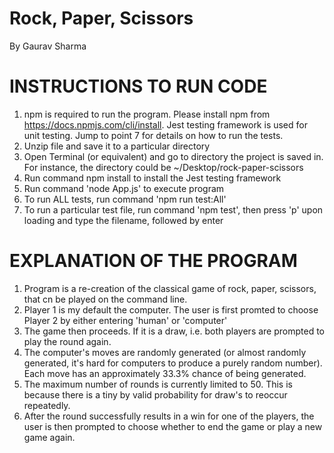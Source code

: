 # Rock, Paper, Scissors

By Gaurav Sharma

# INSTRUCTIONS TO RUN CODE

1. npm is required to run the program. Please install npm from https://docs.npmjs.com/cli/install. Jest testing framework is used for unit testing. Jump to point 7 for details on how to run the tests.
2. Unzip file and save it to a particular directory
3. Open Terminal (or equivalent) and go to directory the project is saved in. For instance, the directory could be ~/Desktop/rock-paper-scissors
4. Run command npm install to install the Jest testing framework
5. Run command 'node App.js' to execute program
6. To run ALL tests, run command 'npm run test:All'
7. To run a particular test file, run command 'npm test', then press 'p' upon loading and type the filename, followed by enter

# EXPLANATION OF THE PROGRAM

1. Program is a re-creation of the classical game of rock, paper, scissors, that cn be played on the command line.
2. Player 1 is my default the computer. The user is first promted to choose Player 2 by either entering 'human' or 'computer'
3. The game then proceeds. If it is a draw, i.e. both players are prompted to play the round again.
4. The computer's moves are randomly generated (or almost randomly generated, it's hard for computers to produce a purely random number). Each move has an approximately 33.3% chance of being generated.
5. The maximum number of rounds is currently limited to 50. This is because there is a tiny by valid probability for draw's to reoccur repeatedly.
6. After the round successfully results in a win for one of the players, the user is then prompted to choose whether to end the game or play a new game again.
